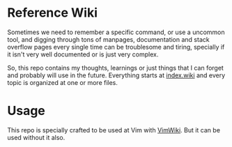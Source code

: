 
Reference Wiki
===============

Sometimes we need to remember a specific command, or use a uncommon tool, and digging through tons of manpages, documentation and stack overflow pages every single time can be troublesome and tiring, specially if it isn't very well documented or is just very complex.

So, this repo contains my thoughts, learnings or just things that I can forget and probably will use in the future.
Everything starts at [index.wiki](/index.wiki) and every topic is organized at one or more files.

Usage
======

This repo is specially crafted to be used at Vim with [VimWiki](https://github.com/vimwiki/vimwiki).
But it can be used without it also.
